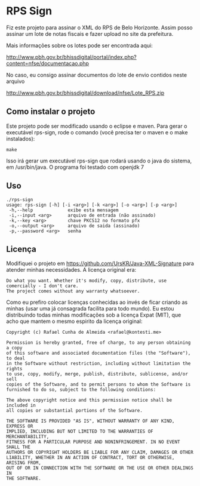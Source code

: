 RPS Sign
========
Fiz este projeto para assinar o XML do RPS de Belo Horizonte. Assim posso assinar um lote de notas fiscais e fazer upload no site da prefeitura.

Mais informações sobre os lotes pode ser encontrada aqui:

http://www.pbh.gov.br/bhissdigital/portal/index.php?content=nfse/documentacao.php

No caso, eu consigo assinar documentos do lote de envio contidos neste arquivo

http://www.pbh.gov.br/bhissdigital/download/nfse/Lote_RPS.zip

Como instalar o projeto
-------------------
Este projeto pode ser modificado usando o eclipse e maven. Para gerar o executável rps-sign, rode o comando (você precisa ter o maven e o make instalados):

    make

Isso irá gerar um executável rps-sign que rodará usando o java do sistema, em /usr/bin/java. O programa foi testado com openjdk 7

Uso
---
    ./rps-sign
    usage: rps-sign [-h] [-i <arg>] [-k <arg>] [-o <arg>] [-p <arg>]
     -h,--help             exibe esta mensagem
     -i,--input <arg>      arquivo de entrada (não assinado)
     -k,--key <arg>        chave PKCS12 no formato pfx
     -o,--output <arg>     arquivo de saida (assinado)
     -p,--password <arg>   senha

Licença
-------
Modifiquei o projeto em https://github.com/UrsKR/Java-XML-Signature para atender minhas necessidades. A licença original era:

    Do what you want. Whether it's modify, copy, distribute, use comercially - I don't care.
    The project comes without any warranty whatsoever.

Como eu prefiro colocar licenças conhecidas ao invés de ficar criando as minhas (usar uma já consagrada facilita para todo mundo). Eu estou distribuindo todas minhas modificações sob a licença Expat (MIT), que acho que mantem o mesmo espirito da licença original:

    Copyright (c) Rafael Cunha de Almeida <rafael@kontesti.me>

    Permission is hereby granted, free of charge, to any person obtaining a copy
    of this software and associated documentation files (the "Software"), to deal
    in the Software without restriction, including without limitation the rights
    to use, copy, modify, merge, publish, distribute, sublicense, and/or sell
    copies of the Software, and to permit persons to whom the Software is
    furnished to do so, subject to the following conditions:

    The above copyright notice and this permission notice shall be included in
    all copies or substantial portions of the Software.

    THE SOFTWARE IS PROVIDED "AS IS", WITHOUT WARRANTY OF ANY KIND, EXPRESS OR
    IMPLIED, INCLUDING BUT NOT LIMITED TO THE WARRANTIES OF MERCHANTABILITY,
    FITNESS FOR A PARTICULAR PURPOSE AND NONINFRINGEMENT. IN NO EVENT SHALL THE
    AUTHORS OR COPYRIGHT HOLDERS BE LIABLE FOR ANY CLAIM, DAMAGES OR OTHER
    LIABILITY, WHETHER IN AN ACTION OF CONTRACT, TORT OR OTHERWISE, ARISING FROM,
    OUT OF OR IN CONNECTION WITH THE SOFTWARE OR THE USE OR OTHER DEALINGS IN
    THE SOFTWARE.
